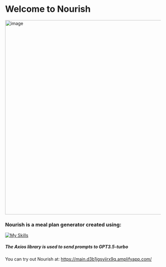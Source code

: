 # Welcome to Nourish

<img width="630" alt="image" src="https://github.com/AlexSteeves/Nourish-MealPlanGenerator/assets/48775637/524c75cd-67d3-4688-9595-3f60e949c2a3">


### Nourish is a meal plan generator created using:

[![My Skills](https://skillicons.dev/icons?i=react,js,html,css,tailwind)](https://skillicons.dev)


##### The Axios library is used to send prompts to GPT3.5-turbo

You can try out Nourish at: https://main.d3b1jgsyiirx9q.amplifyapp.com/

